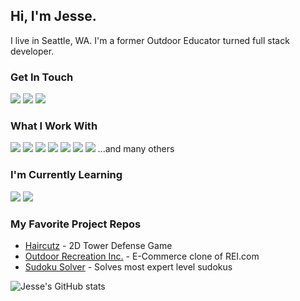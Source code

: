 ## Hi, I'm Jesse. 
I live in Seattle, WA. I'm a former Outdoor Educator turned full stack developer.

### Get In Touch
<a href="mailto:swedlundjesse@gmail.com"><img src="https://img.shields.io/badge/Gmail-D14836?style=for-the-badge&logo=gmail&logoColor=white"></a> <a href="https://www.linkedin.com/in/jesseswedlund/"><img src="https://img.shields.io/badge/LinkedIn-0077B5?style=for-the-badge&logo=linkedin&logoColor=white"></a> <a href="https://www.jesseswedlund.com/"><img src="https://img.shields.io/badge/portfolio-0A0A0A?style=for-the-badge&logo=dev.to&logoColor=white"></a> 

### What I Work With
<img src="https://img.shields.io/badge/JavaScript-F7DF1E?style=for-the-badge&logo=javascript&logoColor=black"> <img src="https://img.shields.io/badge/Node.js-43853D?style=for-the-badge&logo=node.js&logoColor=white"> <img src="https://img.shields.io/badge/HTML5-E34F26?style=for-the-badge&logo=html5&logoColor=white"> <img src="https://img.shields.io/badge/CSS3-1572B6?style=for-the-badge&logo=css3&logoColor=white"> <img src="https://img.shields.io/badge/React-20232A?style=for-the-badge&logo=react&logoColor=61DAFB"> <img src="https://img.shields.io/badge/Redux-593D88?style=for-the-badge&logo=redux&logoColor=white"> <img src="https://img.shields.io/badge/PostgreSQL-316192?style=for-the-badge&logo=postgresql&logoColor=white">
...and many others

### I'm Currently Learning
<img src="https://img.shields.io/badge/React%20Native-663399?style=for-the-badge&logo=react&logoColor=61DAFB"> <img src="https://img.shields.io/badge/Gatsby-007ACC?style=for-the-badge&logo=gatsby&logoColor=white"> 

### My Favorite Project Repos
* <a href="https://github.com/2009-FSA-CS-Lucians-Lightbringers/haircutzGame">Haircutz</a> - 2D Tower Defense Game
* <a href="https://github.com/The-Shopper-Awakens/graceshopper">Outdoor Recreation Inc.</a> - E-Commerce clone of REI.com
* <a href="https://github.com/jesseswedlund/sudokuSolver">Sudoku Solver</a> - Solves most expert level sudokus

![Jesse's GitHub stats](https://github-readme-stats.vercel.app/api?username=jesseswedlund&show_icons=true&theme=dark)
